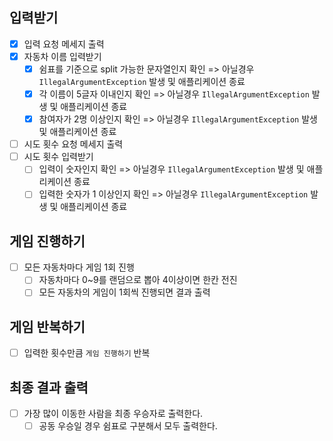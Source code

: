 ## 입력받기
- [x] 입력 요청 메세지 출력
- [x] 자동차 이름 입력받기
  - [x] 쉼표를 기준으로 split 가능한 문자열인지 확인 => 아닐경우 `IllegalArgumentException` 발생 및 애플리케이션 종료
  - [x] 각 이름이 5글자 이내인지 확인 => 아닐경우 `IllegalArgumentException` 발생 및 애플리케이션 종료
  - [x] 참여자가 2명 이상인지 확인 => 아닐경우 `IllegalArgumentException` 발생 및 애플리케이션 종료
- [ ] 시도 횟수 요청 메세지 출력
- [ ] 시도 횟수 입력받기
  - [ ] 입력이 숫자인지 확인 => 아닐경우 `IllegalArgumentException` 발생 및 애플리케이션 종료
  - [ ] 입력한 숫자가 1 이상인지 확인 => 아닐경우 `IllegalArgumentException` 발생 및 애플리케이션 종료

## 게임 진행하기
- [ ] 모든 자동차마다 게임 1회 진행
  - [ ] 자동차마다 0~9를 랜덤으로 뽑아 4이상이면 한칸 전진
  - [ ] 모든 자동차의 게임이 1회씩 진행되면 결과 출력

## 게임 반복하기
- [ ] 입력한 횟수만큼 `게임 진행하기` 반복

## 최종 결과 출력
- [ ] 가장 많이 이동한 사람을 최종 우승자로 출력한다.
  - [ ] 공동 우승일 경우 쉼표로 구분해서 모두 출력한다.